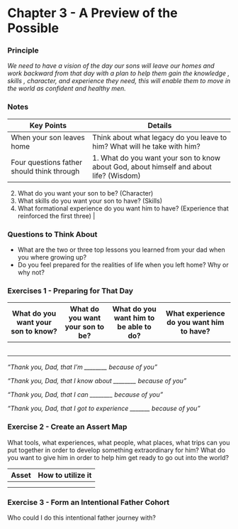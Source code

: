 # Chapter 3 - A Preview of the Possible

### Principle

*We need to have a vision of the day our sons will leave our homes and work backward from that day with a plan to help them gain the knowledge , skills , character, and experience they need, this will enable them to move in the world as confident and healthy men.* 

### Notes

| Key Points                                 | Details                                                                                |
| ------------------------------------------ | -------------------------------------------------------------------------------------- |
| When your son leaves home                  | Think about what legacy do you leave to him? What will he take with him?               |
| Four questions father should think through | 1. What do you want your son to know about God, about himself and about life? (Wisdom) |
2. What do you want your son to be? (Character)
3. What skills do you want your son to have? (Skills)
4. What formational experience do you want him to have? (Experience that reinforced the first three) |

### Questions to Think About

- What are the two or three top lessons you learned from your dad when you where growing up?
- Do you feel prepared for the realities of life when you left home? Why or why not?

### Exercises 1 - Preparing for That Day

| What do you want your son to know? | What do you want your son to be? | What do you want him to be able to do? | What experience do you want him to have? |
| --- | --- | --- | --- |
|  |  |  |  |
|  |  |  |  |
|  |  |  |  |
|  |  |  |  |
|  |  |  |  |

*“Thank you, Dad, that I’m ________ because of you”*

*“Thank you, Dad, that I know about ________ because of you”*

*“Thank you, Dad, that I can ________ because of you”*

*“Thank you, Dad, that I got to experience _______ because of you”*

### Exercise 2 - Create an Assert Map

What tools, what experiences, what people, what places, what trips can you put together in order to  develop something extraordinary for him? What do you want to give him in order to help him get ready to go out into the world?

| Asset | How to utilize it |
| --- | --- |
|  |  |
|  |  |

### Exercise 3 - Form an Intentional Father Cohort

Who could I do this intentional father journey with?